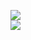 [![](https://img.shields.io/badge/Made%20With-Github%20Spray-lightgrey.svg?style=for-the-badge&logo=github)](https://github.com/Annihil/github-spray#32014)  
[![](https://i.imgur.com/2DrTn0Z.gif)](https://github.com/Annihil/github-spray)
